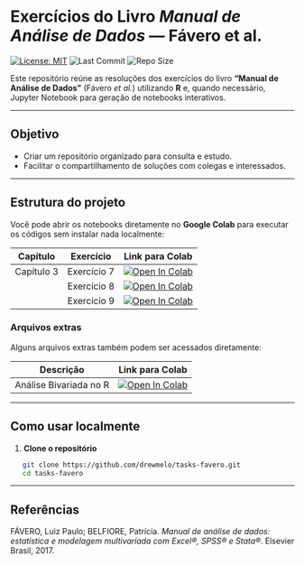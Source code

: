 # Exercícios do Livro *Manual de Análise de Dados* — Fávero et al.

[![License: MIT](https://img.shields.io/badge/License-MIT-yellow.svg)](https://opensource.org/licenses/MIT)
![Last Commit](https://img.shields.io/github/last-commit/drewmelo/tasks-favero)
![Repo Size](https://img.shields.io/github/repo-size/drewmelo/tasks-favero)

Este repositório reúne as resoluções dos exercícios do livro **“Manual de Análise de Dados”** (Fávero *et al.*) utilizando **R** e, quando necessário, Jupyter Notebook para geração de notebooks interativos.

---

## Objetivo
- Criar um repositório organizado para consulta e estudo.
- Facilitar o compartilhamento de soluções com colegas e interessados.

---

## Estrutura do projeto

Você pode abrir os notebooks diretamente no **Google Colab** para executar os códigos sem instalar nada localmente:

| Capítulo   | Exercício   | Link para Colab |
|------------|-------------|-----------------|
| Capítulo 3 | Exercício 7 | [![Open In Colab](https://colab.research.google.com/assets/colab-badge.svg)](https://colab.research.google.com/github/drewmelo/tasks-favero/blob/master/capitulo3/cap3_exerc7.ipynb) |
|            | Exercício 8 | [![Open In Colab](https://colab.research.google.com/assets/colab-badge.svg)](https://colab.research.google.com/github/drewmelo/tasks-favero/blob/master/capitulo3/cap3_exerc8.ipynb) |
|            | Exercício 9 | [![Open In Colab](https://colab.research.google.com/assets/colab-badge.svg)](https://colab.research.google.com/github/drewmelo/tasks-favero/blob/master/capitulo3/cap3_exerc9.ipynb) |

### Arquivos extras

Alguns arquivos extras também podem ser acessados diretamente:

| Descrição                 | Link para Colab |
|----------------------------|-----------------|
| Análise Bivariada no R     | [![Open In Colab](https://colab.research.google.com/assets/colab-badge.svg)](https://colab.research.google.com/github/drewmelo/tasks-favero/blob/master/capitulo3/analise_bivariada_R.ipynb) |

---

## Como usar localmente
1. **Clone o repositório**
```bash
   git clone https://github.com/drewmelo/tasks-favero.git
   cd tasks-favero
```

---

## Referências

FÁVERO, Luiz Paulo; BELFIORE, Patrícia. *Manual de análise de dados: estatística e modelagem multivariada com Excel®, SPSS® e Stata®*. Elsevier Brasil, 2017.